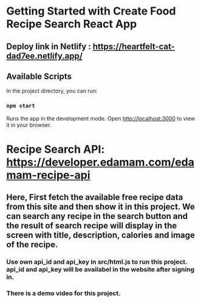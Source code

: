 # Getting Started with Create Food Recipe Search React App 
## Deploy link  in Netlify : https://heartfelt-cat-dad7ee.netlify.app/

## Available Scripts

In the project directory, you can run:

### `npm start`

Runs the app in the development mode.
Open [http://localhost:3000](http://localhost:3000) to view it in your browser.

# Recipe Search API: https://developer.edamam.com/edamam-recipe-api

## Here, First fetch the available free recipe data from this site and then show it in this project. We can search any recipe in the search button and the result of search recipe will display in the screen with title, description, calories and image of the recipe.

### Use own api_id and api_key in src/html.js to run this project. api_id and api_key will be availabel in the website after signing in.

### There is a demo video for this project.



